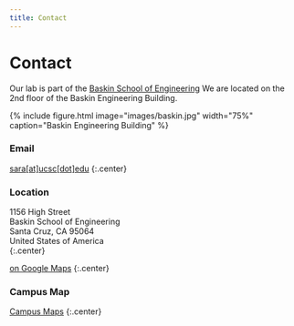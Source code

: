 ```yaml
---
title: Contact
---
```

# <i class="fas fa-envelope"></i>Contact

Our lab is part of the [Baskin School of Engineering](https://www.soe.ucsc.edu/departments/electrical-computer-engineering)
We are located on the 2nd floor of the Baskin Engineering Building.

{%
  include figure.html
  image="images/baskin.jpg"
  width="75%"
  caption="Baskin Engineering Building"
%}

<!-- section break -->
### Email
[sara[at]ucsc[dot]edu](mailto:sara@ucsc.edu)
{:.center}

### Location
1156 High Street  
Baskin School of Engineering  
Santa Cruz, CA 95064  
United States of America  
{:.center}

[<i class="fas fa-external-link-alt"></i> on Google Maps](https://goo.gl/maps/6GonaVEM3Uf83qVn7)
{:.center}

### Campus Map
[Campus Maps](https://www.ucsc.edu/visit/maps-directions.html)
{:.center}


